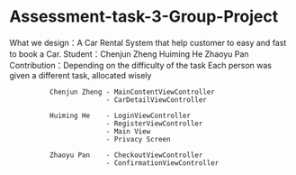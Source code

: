 # Assessment-task-3-Group-Project
What we design：A Car Rental System that help customer to easy and fast to book a Car.
Student：Chenjun Zheng   Huiming He  Zhaoyu Pan
Contribution：Depending on the difficulty of the task Each person was given a different task, allocated wisely

              Chenjun Zheng - MainContentViewController
                            - CarDetailViewController
                            
              Huiming He    - LoginViewController
                            - RegisterViewController
                            - Main View
                            - Privacy Screen
                            
              Zhaoyu Pan    - CheckoutViewController
                            - ConfirmationViewController
                            
